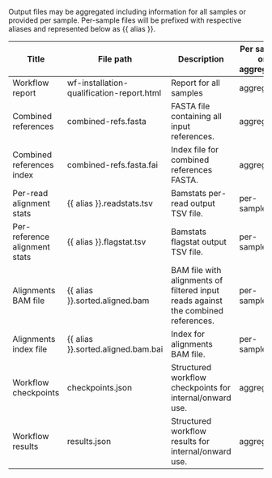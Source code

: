 Output files may be aggregated including information for all samples or provided per sample. Per-sample files will be prefixed with respective aliases and represented below as {{ alias }}.

| Title | File path | Description | Per sample or aggregated |
|-------|-----------|-------------|--------------------------|
| Workflow report | wf-installation-qualification-report.html | Report for all samples | aggregated |
| Combined references | combined-refs.fasta | FASTA file containing all input references. | aggregated |
| Combined references index | combined-refs.fasta.fai | Index file for combined references FASTA. | aggregated |
| Per-read alignment stats | {{ alias }}.readstats.tsv | Bamstats per-read output TSV file. | per-sample |
| Per-reference alignment stats | {{ alias }}.flagstat.tsv | Bamstats flagstat output TSV file. | per-sample |
| Alignments BAM file | {{ alias }}.sorted.aligned.bam | BAM file with alignments of filtered input reads against the combined references. | per-sample |
| Alignments index file | {{ alias }}.sorted.aligned.bam.bai | Index for alignments BAM file. | per-sample |
| Workflow checkpoints | checkpoints.json | Structured workflow checkpoints for internal/onward use. | aggregated |
| Workflow results | results.json | Structured workflow results for internal/onward use. | aggregated |
